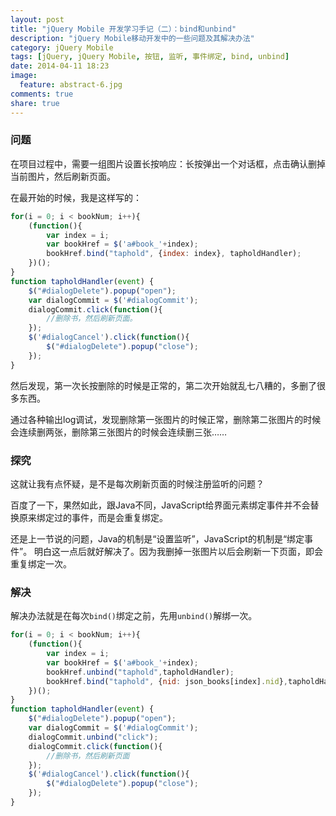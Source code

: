 ```yaml
---
layout: post
title: "jQuery Mobile 开发学习手记（二）：bind和unbind"
description: "jQuery Mobile移动开发中的一些问题及其解决办法"
category: jQuery Mobile
tags: [jQuery, jQuery Mobile, 按钮, 监听, 事件绑定, bind, unbind]
date: 2014-04-11 18:23
image:
  feature: abstract-6.jpg
comments: true
share: true
---
```


### 问题

在项目过程中，需要一组图片设置长按响应：长按弹出一个对话框，点击确认删掉当前图片，然后刷新页面。

在最开始的时候，我是这样写的：

~~~javascript
for(i = 0; i < bookNum; i++){
	(function(){
		var index = i;
		var bookHref = $('a#book_'+index);
		bookHref.bind("taphold", {index: index}, tapholdHandler);
	})();
}
function tapholdHandler(event) {
	$("#dialogDelete").popup("open");
	var dialogCommit = $('#dialogCommit');
	dialogCommit.click(function(){
		//删除书，然后刷新页面。
	});
	$('#dialogCancel').click(function(){
		$("#dialogDelete").popup("close");
	});
}
~~~

然后发现，第一次长按删除的时候是正常的，第二次开始就乱七八糟的，多删了很多东西。

通过各种输出log调试，发现删除第一张图片的时候正常，删除第二张图片的时候会连续删两张，删除第三张图片的时候会连续删三张……

### 探究

这就让我有点怀疑，是不是每次刷新页面的时候注册监听的问题？

百度了一下，果然如此，跟Java不同，JavaScript给界面元素绑定事件并不会替换原来绑定过的事件，而是会重复绑定。

还是上一节说的问题，Java的机制是“设置监听”，JavaScript的机制是“绑定事件”。
明白这一点后就好解决了。因为我删掉一张图片以后会刷新一下页面，即会重复绑定一次。

### 解决

解决办法就是在每次`bind()`绑定之前，先用`unbind()`解绑一次。

~~~javascript
for(i = 0; i < bookNum; i++){
	(function(){
		var index = i;
		var bookHref = $('a#book_'+index);
		bookHref.unbind("taphold",tapholdHandler);
		bookHref.bind("taphold", {nid: json_books[index].nid},tapholdHandler);
	})();
}
function tapholdHandler(event) {
	$("#dialogDelete").popup("open");
	var dialogCommit = $('#dialogCommit');
	dialogCommit.unbind("click");
	dialogCommit.click(function(){
		//删除书，然后刷新页面
	});
	$('#dialogCancel').click(function(){
		$("#dialogDelete").popup("close");
	});
}
~~~